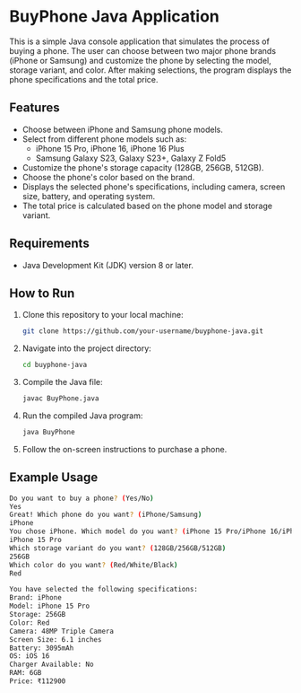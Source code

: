 # BuyPhone Java Application

This is a simple Java console application that simulates the process of buying a phone. The user can choose between two major phone brands (iPhone or Samsung) and customize the phone by selecting the model, storage variant, and color. After making selections, the program displays the phone specifications and the total price.

## Features

- Choose between iPhone and Samsung phone models.
- Select from different phone models such as:
  - iPhone 15 Pro, iPhone 16, iPhone 16 Plus
  - Samsung Galaxy S23, Galaxy S23+, Galaxy Z Fold5
- Customize the phone's storage capacity (128GB, 256GB, 512GB).
- Choose the phone's color based on the brand.
- Displays the selected phone's specifications, including camera, screen size, battery, and operating system.
- The total price is calculated based on the phone model and storage variant.

## Requirements

- Java Development Kit (JDK) version 8 or later.

## How to Run

1. Clone this repository to your local machine:

    ```bash
    git clone https://github.com/your-username/buyphone-java.git
    ```

2. Navigate into the project directory:

    ```bash
    cd buyphone-java
    ```

3. Compile the Java file:

    ```bash
    javac BuyPhone.java
    ```

4. Run the compiled Java program:

    ```bash
    java BuyPhone
    ```

5. Follow the on-screen instructions to purchase a phone.

## Example Usage

```bash
Do you want to buy a phone? (Yes/No)
Yes
Great! Which phone do you want? (iPhone/Samsung)
iPhone
You chose iPhone. Which model do you want? (iPhone 15 Pro/iPhone 16/iPhone 16 Plus)
iPhone 15 Pro
Which storage variant do you want? (128GB/256GB/512GB)
256GB
Which color do you want? (Red/White/Black)
Red

You have selected the following specifications:
Brand: iPhone
Model: iPhone 15 Pro
Storage: 256GB
Color: Red
Camera: 48MP Triple Camera
Screen Size: 6.1 inches
Battery: 3095mAh
OS: iOS 16
Charger Available: No
RAM: 6GB
Price: ₹112900
